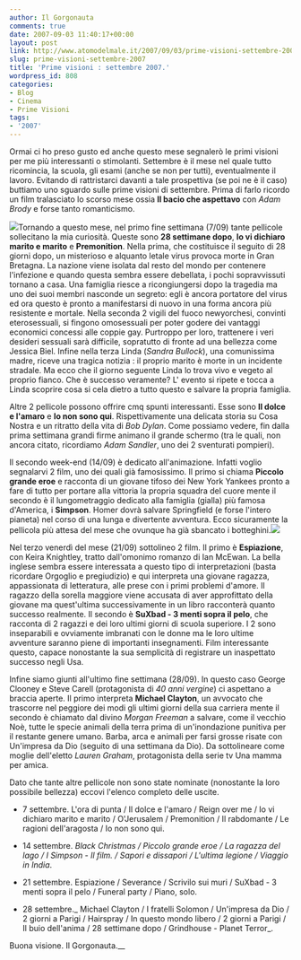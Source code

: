 ```yaml
---
author: Il Gorgonauta
comments: true
date: 2007-09-03 11:40:17+00:00
layout: post
link: http://www.atomodelmale.it/2007/09/03/prime-visioni-settembre-2007/
slug: prime-visioni-settembre-2007
title: 'Prime visioni : settembre 2007.'
wordpress_id: 808
categories:
- Blog
- Cinema
- Prime Visioni
tags:
- '2007'
---
```


Ormai ci ho preso gusto ed anche questo mese segnalerò le primi visioni per me più interessanti o stimolanti. Settembre è il mese nel quale tutto ricomincia, la scuola, gli esami (anche se non per tutti), eventualmente il lavoro. Evitando di rattristarci davanti a tale prospettiva (se poi ne è il caso) buttiamo uno sguardo sulle prime visioni di settembre. Prima di farlo ricordo un film tralasciato lo scorso mese ossia **Il bacio che aspettavo** con _Adam Brody_ e forse tanto romanticismo.

![](http://www.atomodelmale.it/wp-content/uploads/2008/10/28weekslater_us.jpg)Tornando a questo mese, nel primo fine settimana (7/09) tante pellicole sollecitano la mia curiosità. Queste sono **28 settimane dopo**, **Io vi dichiaro marito e marito** e **Premonition**. Nella prima, che costituisce il seguito di 28 giorni dopo, un misterioso e alquanto letale virus provoca morte in Gran Bretagna. La nazione viene isolata dal resto del mondo per contenere l'infezione e quando questa sembra essere debellata, i pochi sopravvissuti tornano a casa.  Una famiglia riesce a ricongiungersi dopo la tragedia ma uno dei suoi membri nasconde un segreto: egli è ancora portatore del virus ed ora questo è pronto a manifestarsi di nuovo in una forma ancora più resistente e mortale. Nella seconda 2 vigili del fuoco newyorchesi, convinti eterosessuali, si fingono omosessuali per poter godere dei vantaggi economici concessi alle coppie gay. Purtroppo per loro, trattenere i veri desideri sessuali sarà difficile, sopratutto di fronte ad una bellezza come Jessica Biel. Infine nella terza Linda (_Sandra Bullock_), una comunissima madre, riceve una tragica notizia : il proprio marito è morte in un incidente stradale. Ma ecco che il giorno seguente Linda lo trova vivo e vegeto al proprio fianco. Che è successo veramente? L' evento si ripete e tocca a Linda scoprire cosa si cela dietro a tutto questo e salvare la propria famiglia.

<!-- more -->


Altre 2 pellicole possono offrire cmq spunti interessanti. Esse sono **Il dolce e l'amaro** e **Io non sono qui**. Rispettivamente una delicata storia su Cosa Nostra e un ritratto della vita di _Bob Dylan_. Come possiamo vedere, fin dalla prima settimana grandi firme animano il grande schermo (tra le quali, non ancora citato, ricordiamo _Adam Sandler_, uno dei 2 sventurati pompieri).

Il secondo week-end (14/09) è dedicato all'animazione. Infatti voglio segnalarvi 2 film, uno dei quali già famosissimo. Il primo si chiama **Piccolo grande eroe** e racconta di un giovane tifoso dei New York Yankees pronto a fare di tutto per portare alla vittoria la propria squadra del cuore mente il secondo è il lungometraggio dedicato alla famiglia (gialla) più famosa d'America, i **Simpson**. Homer dovrà salvare Springfield (e forse l'intero pianeta) nel corso di una lunga e divertente avventura. Ecco sicuramente la pellicola più attesa del mese che ovunque ha già sbancato i botteghini.![](http://www.atomodelmale.it/wp-content/uploads/2008/10/thesimpsonsmovie_us.jpg)

Nel terzo venerdì del mese (21/09) sottolineo 2 film. Il primo è **Espiazione**, con Keira Knightley, tratto dall'omonimo romanzo di Ian McEwan. La bella inglese sembra essere interessata a questo tipo di interpretazioni (basta ricordare Orgoglio e pregiudizio) e qui interpreta una giovane ragazza, appassionata di letteratura, alle prese con i primi problemi d'amore. Il ragazzo della sorella maggiore viene accusata di aver approfittato della giovane ma quest'ultima successivamente in un libro racconterà quanto successo realmente. Il secondo è **SuXbad - 3 menti sopra il pelo**, che racconta di 2 ragazzi e dei loro ultimi giorni di scuola superiore. I 2 sono inseparabili e ovviamente imbranati con le donne ma le loro ultime avventure saranno piene di importanti insegnamenti. Film interessante questo, capace nonostante la sua semplicità di registrare un inaspettato successo negli Usa.

Infine siamo giunti all'ultimo fine settimana (28/09). In questo caso George Clooney e Steve Carell (protagonista di _40 anni vergine_) ci aspettano a braccia aperte. Il primo interpreta **Michael Clayton**, un avvocato che trascorre nel peggiore dei modi gli ultimi giorni della sua carriera mente il secondo è chiamato dal divino _Morgan Freeman_ a salvare, come il vecchio Noè, tutte le specie animali della terra prima di un'inondazione punitiva per il restante genere umano. Barba, arca e animali per farsi grosse risate con Un'impresa da Dio (seguito di una settimana da Dio). Da sottolineare come moglie dell'eletto _Lauren Graham_, protagonista della serie tv Una mamma per amica.

Dato che tante altre pellicole non sono state nominate (nonostante la loro possibile bellezza) eccovi l'elenco completo delle uscite.



	
  * 7 settembre. L'ora di punta / Il dolce e l'amaro / Reign over me / Io vi dichiaro marito e marito / O'Jerusalem / Premonition / Il rabdomante / Le ragioni dell'aragosta / Io non sono qui.

	
  * 14 settembre. _Black Christmas / Piccolo grande eroe / La ragazza del lago / I Simpson - Il film. / Sapori e dissapori / L'ultima legione / Viaggio in India_.

	
  * 21 settembre. Espiazione / Severance /  Scrivilo sui muri / SuXbad - 3 menti sopra il pelo / Funeral party / Piano, solo.

	
  * 28 settembre._ Michael Clayton / I fratelli Solomon / Un'impresa da Dio / 2 giorni a Parigi / Hairspray / In questo mondo libero / 2 giorni a Parigi / Il buio dell'anima / 28 settimane dopo / Grindhouse - Planet Terror_.


Buona visione. Il Gorgonauta.__
